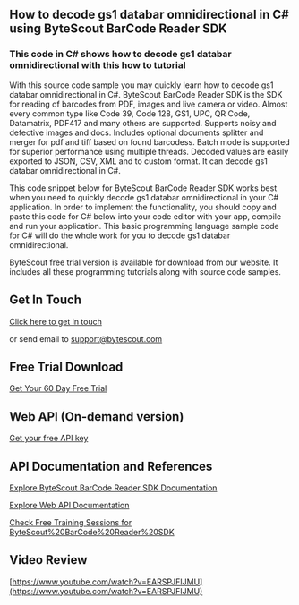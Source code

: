 ## How to decode gs1 databar omnidirectional in C# using ByteScout BarCode Reader SDK

### This code in C# shows how to decode gs1 databar omnidirectional with this how to tutorial

With this source code sample you may quickly learn how to decode gs1 databar omnidirectional in C#. ByteScout BarCode Reader SDK is the SDK for reading of barcodes from PDF, images and live camera or video. Almost every common type like Code 39, Code 128, GS1, UPC, QR Code, Datamatrix, PDF417 and many others are supported. Supports noisy and defective images and docs. Includes optional documents splitter and merger for pdf and tiff based on found barcodess. Batch mode is supported for superior performance using multiple threads. Decoded values are easily exported to JSON, CSV, XML and to custom format. It can decode gs1 databar omnidirectional in C#.

This code snippet below for ByteScout BarCode Reader SDK works best when you need to quickly decode gs1 databar omnidirectional in your C# application. In order to implement the functionality, you should copy and paste this code for C# below into your code editor with your app, compile and run your application. This basic programming language sample code for C# will do the whole work for you to decode gs1 databar omnidirectional.

ByteScout free trial version is available for download from our website. It includes all these programming tutorials along with source code samples.

## Get In Touch

[Click here to get in touch](https://bytescout.zendesk.com/hc/en-us/requests/new?subject=ByteScout%20BarCode%20Reader%20SDK%20Question)

or send email to [support@bytescout.com](mailto:support@bytescout.com?subject=ByteScout%20BarCode%20Reader%20SDK%20Question) 

## Free Trial Download

[Get Your 60 Day Free Trial](https://bytescout.com/download/web-installer?utm_source=github-readme)

## Web API (On-demand version)

[Get your free API key](https://pdf.co/documentation/api?utm_source=github-readme)

## API Documentation and References

[Explore ByteScout BarCode Reader SDK Documentation](https://bytescout.com/documentation/index.html?utm_source=github-readme)

[Explore Web API Documentation](https://pdf.co/documentation/api?utm_source=github-readme)

[Check Free Training Sessions for ByteScout%20BarCode%20Reader%20SDK](https://academy.bytescout.com/)

## Video Review

[https://www.youtube.com/watch?v=EARSPJFIJMU](https://www.youtube.com/watch?v=EARSPJFIJMU)